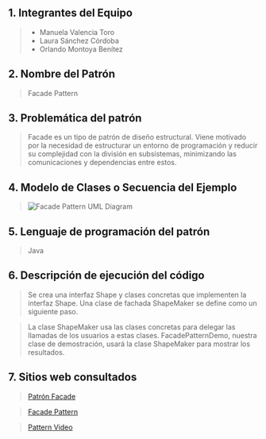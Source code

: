 ## 1. Integrantes del Equipo

> + Manuela Valencia Toro
> + Laura Sánchez Córdoba
> + Orlando Montoya Benítez

## 2. Nombre del Patrón
>Facade Pattern

## 3. Problemática del patrón
> Facade es un tipo de patrón de diseño estructural. Viene motivado por la necesidad de estructurar un entorno de programación y reducir su complejidad con la división en subsistemas, minimizando las comunicaciones y dependencias entre estos.

## 4. Modelo de Clases o Secuencia del Ejemplo
>![Facade Pattern UML Diagram](https://www.tutorialspoint.com/design_pattern/images/facade_pattern_uml_diagram.jpg)
## 5. Lenguaje de programación del patrón
>Java

## 6. Descripción de ejecución del código
>Se crea una interfaz Shape y clases concretas que implementen la interfaz Shape. Una clase de fachada ShapeMaker se define como un siguiente paso.

>La clase ShapeMaker usa las clases concretas para delegar las llamadas de los usuarios a estas clases. FacadePatternDemo, nuestra clase de demostración, usará la clase ShapeMaker para mostrar los resultados.

## 7. Sitios web  consultados
>[Patrón Facade](http://patronesdediseno.blogspot.com/2009/05/patronfacade.html)

>[Facade Pattern](http://jargon.js.org/_glossary/FACADE_PATTERN.md)

>[Pattern Video](https://www.youtube.com/watch?v=B1Y8fcYrz5o)

